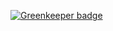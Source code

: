 
[![Greenkeeper badge](https://badges.greenkeeper.io/appium/toggle-test-app.svg)](https://greenkeeper.io/)
